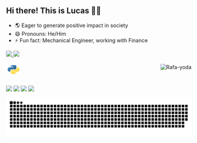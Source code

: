 ## Hi there! This is Lucas 👋😄

- 🌎 Eager to generate positive impact in society
- 😄 Pronouns: He/Him
- ⚡ Fun fact: Mechanical Engineer, working with Finance
 <div>
  <a href="https://github.com/lucaspiazzarolo">
  <img height="170em" src="https://github-readme-stats.vercel.app/api?username=lucaspiazzarolo&show_icons=true&theme=dracula&include_all_commits=true&count_private=true"/>
  <img height="170em" src="https://github-readme-stats.vercel.app/api/top-langs/?username=lucaspiazzarolo&layout=compact&langs_count=7&theme=dracula"/>
</div>
  <div style="display: inline_block"><br>
  <img align="center" alt="Rafa-Python" height="30" width="40" src="https://raw.githubusercontent.com/devicons/devicon/master/icons/python/python-original.svg">
  <img align="right" alt="Rafa-yoda" src="https://media3.giphy.com/media/hrRJ41JB2zlgZiYcCw/200w.webp?cid=ecf05e4784je6x8zgs7cvlm999ldywczt47u7variox6yo9a&rid=200w.webp&ct=g">
</div>
  
  ##
 <div> 
  <a href="https://instagram.com/calvilucas" target="_blank"><img src="https://img.shields.io/badge/-Instagram-%23E4405F?style=for-the-badge&logo=instagram&logoColor=white" target="_blank"></a>
 	<a href="https://twitter.com/lucascalvi" target="_blank"><img src="https://img.shields.io/badge/Twitter-1DA1F2?style=for-the-badge&logo=twitter&logoColor=white" target="_blank"></a>
  <a href = "mailto:lucaspiazzarolo@gmail.com"><img src="https://img.shields.io/badge/Gmail-D14836?style=for-the-badge&logo=gmail&logoColor=white" target="_blank"></a>
  <a href="https://www.linkedin.com/in/lucaspiazzarolo/" target="_blank"><img src="https://img.shields.io/badge/-LinkedIn-%230077B5?style=for-the-badge&logo=linkedin&logoColor=white" target="_blank"></a> 
 
  ![Snake animation](https://github.com/lucaspiazzarolo/lucaspiazzarolo/blob/output/github-contribution-grid-snake.svg)
 
</div>
